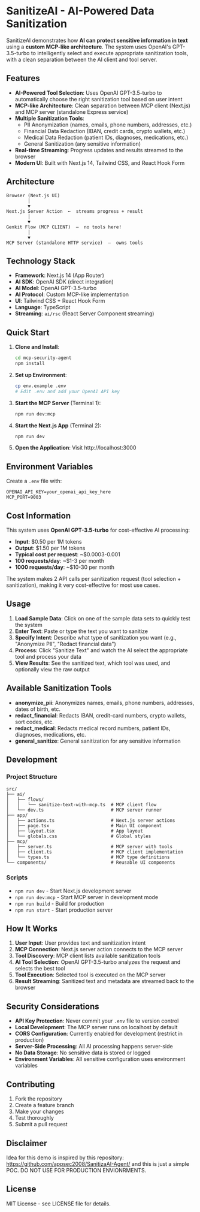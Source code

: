 # SanitizeAI - AI-Powered Data Sanitization

SanitizeAI demonstrates how **AI can protect sensitive information in text** using a **custom MCP-like architecture**. The system uses OpenAI's GPT-3.5-turbo to intelligently select and execute appropriate sanitization tools, with a clean separation between the AI client and tool server.

## Features

- **AI-Powered Tool Selection**: Uses OpenAI GPT-3.5-turbo to automatically choose the right sanitization tool based on user intent
- **MCP-like Architecture**: Clean separation between MCP client (Next.js) and MCP server (standalone Express service)
- **Multiple Sanitization Tools**:
  - PII Anonymization (names, emails, phone numbers, addresses, etc.)
  - Financial Data Redaction (IBAN, credit cards, crypto wallets, etc.)
  - Medical Data Redaction (patient IDs, diagnoses, medications, etc.)
  - General Sanitization (any sensitive information)
- **Real-time Streaming**: Progress updates and results streamed to the browser
- **Modern UI**: Built with Next.js 14, Tailwind CSS, and React Hook Form

## Architecture

```
Browser (Next.js UI)
        │
        ▼
Next.js Server Action  ←  streams progress + result
        │
        ▼
Genkit Flow (MCP CLIENT)  –  no tools here!
        │
        ▼
MCP Server (standalone HTTP service)  –  owns tools
```

## Technology Stack

- **Framework**: Next.js 14 (App Router)
- **AI SDK**: OpenAI SDK (direct integration)
- **AI Model**: OpenAI GPT-3.5-turbo
- **AI Protocol**: Custom MCP-like implementation
- **UI**: Tailwind CSS + React Hook Form
- **Language**: TypeScript
- **Streaming**: `ai/rsc` (React Server Component streaming)

## Quick Start

1. **Clone and Install**:
   ```bash
   cd mcp-security-agent
   npm install
   ```

2. **Set up Environment**:
   ```bash
   cp env.example .env
   # Edit .env and add your OpenAI API key
   ```

3. **Start the MCP Server** (Terminal 1):
   ```bash
   npm run dev:mcp
   ```

4. **Start the Next.js App** (Terminal 2):
   ```bash
   npm run dev
   ```

5. **Open the Application**:
   Visit http://localhost:3000

## Environment Variables

Create a `.env` file with:

```env
OPENAI_API_KEY=your_openai_api_key_here
MCP_PORT=9003
```

## Cost Information

This system uses **OpenAI GPT-3.5-turbo** for cost-effective AI processing:

- **Input**: $0.50 per 1M tokens
- **Output**: $1.50 per 1M tokens
- **Typical cost per request**: ~$0.0003-0.001
- **100 requests/day**: ~$1-3 per month
- **1000 requests/day**: ~$10-30 per month

The system makes 2 API calls per sanitization request (tool selection + sanitization), making it very cost-effective for most use cases.

## Usage

1. **Load Sample Data**: Click on one of the sample data sets to quickly test the system
2. **Enter Text**: Paste or type the text you want to sanitize
3. **Specify Intent**: Describe what type of sanitization you want (e.g., "Anonymize PII", "Redact financial data")
4. **Process**: Click "Sanitize Text" and watch the AI select the appropriate tool and process your data
5. **View Results**: See the sanitized text, which tool was used, and optionally view the raw output

## Available Sanitization Tools

- **anonymize_pii**: Anonymizes names, emails, phone numbers, addresses, dates of birth, etc.
- **redact_financial**: Redacts IBAN, credit-card numbers, crypto wallets, sort codes, etc.
- **redact_medical**: Redacts medical record numbers, patient IDs, diagnoses, medications, etc.
- **general_sanitize**: General sanitization for any sensitive information

## Development

### Project Structure

```
src/
├── ai/
│   ├── flows/
│   │   └── sanitize-text-with-mcp.ts  # MCP client flow
│   └── dev.ts                         # MCP server runner
├── app/
│   ├── actions.ts                     # Next.js server actions
│   ├── page.tsx                       # Main UI component
│   ├── layout.tsx                     # App layout
│   └── globals.css                    # Global styles
├── mcp/
│   ├── server.ts                      # MCP server with tools
│   ├── client.ts                      # MCP client implementation
│   └── types.ts                       # MCP type definitions
└── components/                        # Reusable UI components
```

### Scripts

- `npm run dev` - Start Next.js development server
- `npm run dev:mcp` - Start MCP server in development mode
- `npm run build` - Build for production
- `npm run start` - Start production server

## How It Works

1. **User Input**: User provides text and sanitization intent
2. **MCP Connection**: Next.js server action connects to the MCP server
3. **Tool Discovery**: MCP client lists available sanitization tools
4. **AI Tool Selection**: OpenAI GPT-3.5-turbo analyzes the request and selects the best tool
5. **Tool Execution**: Selected tool is executed on the MCP server
6. **Result Streaming**: Sanitized text and metadata are streamed back to the browser

## Security Considerations

- **API Key Protection**: Never commit your `.env` file to version control
- **Local Development**: The MCP server runs on localhost by default
- **CORS Configuration**: Currently enabled for development (restrict in production)
- **Server-Side Processing**: All AI processing happens server-side
- **No Data Storage**: No sensitive data is stored or logged
- **Environment Variables**: All sensitive configuration uses environment variables

## Contributing

1. Fork the repository
2. Create a feature branch
3. Make your changes
4. Test thoroughly
5. Submit a pull request

## Disclaimer

Idea for this demo is inspired by this repository: https://github.com/appsec2008/SanitizaAI-Agent/ and this is just a simple POC. DO NOT USE FOR PRODUCTION ENVIONRMENTS.

## License

MIT License - see LICENSE file for details.
